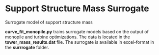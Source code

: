 # Support Structure Mass Surrogate

Surrogate model of support structure mass


**curve_fit_monopile.py** trains surrogate models based on the output of monopile and turbine optimizations. The data is located in the **tower_mass_results.dat** file.
The surrogate is available in excel-format in the **surrrogate** folder.